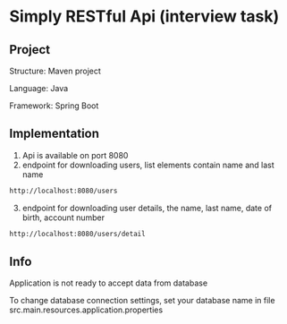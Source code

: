 # Simply RESTful Api (interview task)

## Project
Structure: Maven project

Language: Java

Framework: Spring Boot

## Implementation
1. Api is available on port 8080 
2. endpoint for downloading users, list elements contain name and last name
```sh
http://localhost:8080/users
```
3. endpoint for downloading user details, the name, last name, date of birth, account number
```sh
http://localhost:8080/users/detail
```

## Info
Application is not ready to accept data from database

To change database connection settings, set your database name in file src.main.resources.application.properties
